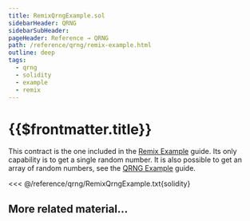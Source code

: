 ```yaml
---
title: RemixQrngExample.sol
sidebarHeader: QRNG
sidebarSubHeader:
pageHeader: Reference → QRNG
path: /reference/qrng/remix-example.html
outline: deep
tags:
  - qrng
  - solidity
  - example
  - remix
---
```


<PageHeader/>

<SearchHighlight/>

# {{$frontmatter.title}}

This contract is the one included in the
[Remix Example](/guides/qrng/remix-example/index.md) guide. Its only capability
is to get a single random number. It is also possible to get an array of random
numbers, see the [QRNG Example](/guides/qrng/qrng-example.md) guide.

<!-- prettier-ignore -->
<<< @/reference/qrng/RemixQrngExample.txt{solidity}

## More related material...

<div class="api3-css-nav-box-flex-row">
  <NavBox type='GUIDE' id='_qrng-remix-example'/>
</div>
